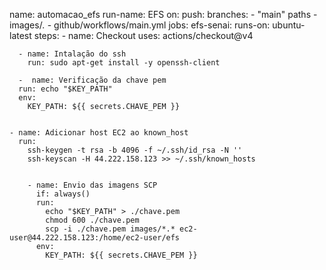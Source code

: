 name: automacao_efs
run-name: EFS 
on:
  push:
  branches:
    -  "main"
    paths
      - images/*.*
      - github/workflows/main.yml
jobs:
  efs-senai:
    runs-on: ubuntu-latest
    steps:
      - name: Checkout
        uses: actions/checkout@v4

      - name: Intalação do ssh
        run: sudo apt-get install -y openssh-client

      -  name: Verificação da chave pem
      run: echo "$KEY_PATH"
      env:
        KEY_PATH: ${{ secrets.CHAVE_PEM }}


    - name: Adicionar host EC2 ao known_host  
      run: 
        ssh-keygen -t rsa -b 4096 -f ~/.ssh/id_rsa -N ''
        ssh-keyscan -H 44.222.158.123 >> ~/.ssh/known_hosts


        - name: Envio das imagens SCP
          if: always()
          run:
            echo "$KEY_PATH" > ./chave.pem
            chmod 600 ./chave.pem
            scp -i ./chave.pem images/*.* ec2-user@44.222.158.123:/home/ec2-user/efs
          env:
            KEY_PATH: ${{ secrets.CHAVE_PEM }}
            
            
        
        
